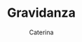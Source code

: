 ---
layout: course
permalink: /courses/parent_course_1/course_1_7
author: Caterina
parentPath: parent_course_1
activeItem: course_1_7
title: Gravidanza
description: |-
  La gravidanza rappresenta un momento unico nella vita di una famiglia.
  È un periodo di grande trasformazione a vari livelli: fisiologico, cerebrale, fisico ed emotivo.
  Il corpo della mamma si adatta per accogliere e crescere una nuova vita.
  Anche il partner si trova a fronteggiare nuove emozioni e sensazioni. 
  È importante per tutti i membri della famiglia prendersi cura di questo momento così impegnativo e coinvolgente. 
  Per questo abbiamo pensato a vari percorsi che possano davvero accompagnarvi in questo cammino lungo una vita, tra 
  cui: corsi di accompagnamento alla nascita nel quale, oltre a fornire informazioni indispensabili per affrontare 
  l’evento nascita e il percorso verso la genitorialità,  si favorisce  anche la presa di contatto con la propria 
  interiorità, con i propri limiti, le paure, ma soprattutto con la propria forza e le proprie risorse.
courseDescription: |-

---